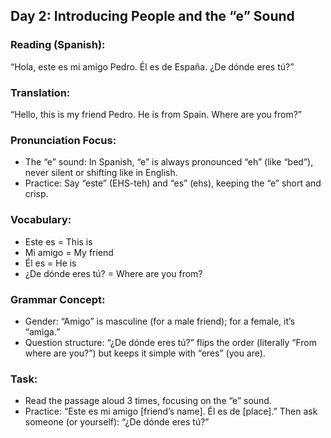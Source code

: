 ## Day 2: Introducing People and the “e” Sound

### Reading (Spanish):  

“Hola, este es mi amigo Pedro. Él es de España. ¿De dónde eres tú?”

### Translation:  

“Hello, this is my friend Pedro. He is from Spain. Where are you from?”

### Pronunciation Focus:

- The “e” sound: In Spanish, “e” is always pronounced “eh” (like “bed”), never silent or shifting like in English.
- Practice: Say “este” (EHS-teh) and “es” (ehs), keeping the “e” short and crisp.

### Vocabulary:

- Este es = This is
- Mi amigo = My friend
- Él es = He is
- ¿De dónde eres tú? = Where are you from?

### Grammar Concept:

- Gender: “Amigo” is masculine (for a male friend); for a female, it’s “amiga.”
- Question structure: “¿De dónde eres tú?” flips the order (literally “From where are you?”) but keeps it simple with “eres” (you are).

### Task:

- Read the passage aloud 3 times, focusing on the “e” sound.
- Practice: “Este es mi amigo [friend’s name]. Él es de [place].” Then ask someone (or yourself): “¿De dónde eres tú?”
